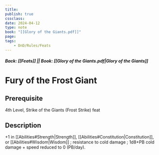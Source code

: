 ```yaml
---
title:
publish: true
cssclass:
date: 2024-04-12
type: note
book: "[[Glory of the Giants.pdf]]"
page: 
tags:
    - DnD/Rules/Feats
---
```


##### Back: [[Feats]] || Book: [[Glory of the Giants.pdf|Glory of the Giants]]

# Fury of the Frost Giant


## Prerequisite 
4th Level, Strike of the Giants (Frost Strike) feat

## Description
+1 in [[Abilities#Strength|Strength]], [[Abilities#Constitution|Constitution]], or [[Abilities#Wisdom|Wisdom]] ; resistance to cold damage ; 1d8+PB cold damage + speed reduced to 0 (PB/day).